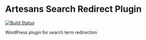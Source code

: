 # Artesans Search Redirect Plugin

[![Build Status](https://travis-ci.org/Artesans/Artesans-Search-Redirect.svg?branch=master)](https://travis-ci.org/Artesans/Artesans-Search-Redirect)

WordPress plugin for search term redirection
